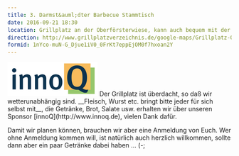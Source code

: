 ```yaml
---
title: 3. Darmst&auml;dter Barbecue Stammtisch
date: 2016-09-21 18:30
location: Grillplatz an der Oberförsterwiese, kann auch bequem mit der Straßenbahn (Böllenfalltor) erreicht werden!
direction: http://www.grillplatzver​zeichnis.de/google-maps/Grillplatz-Oberfoersterwiese.html
formid: 1nYco-muN-G_Djue1iV0_0FrKt7eppEjOM0f7hxoan2Y
---
```


<img src="/images/sponsors/innoq.png" class="speakerpic"/>
Der Grillplatz ist überdacht, so daß wir wetterunabhängig sind. __Fleisch, Wurst etc. bringt bitte jeder für sich selbst mit__, die Getränke, Brot, Salate usw. erhalten wir über unseren Sponsor [innoQ](http://www.innoq.de), vielen Dank dafür. 

Damit wir planen können, brauchen wir aber eine Anmeldung von Euch. Wer ohne Anmeldung kommen will, ist natürlich auch herzlich willkommen, sollte dann aber ein paar Getränke dabei haben ... (-;
